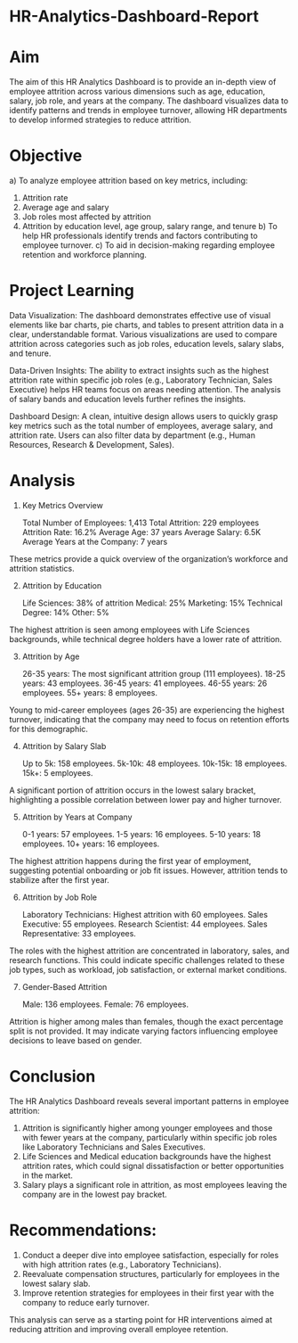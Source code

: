 # HR-Analytics-Dashboard-Report

# Aim
The aim of this HR Analytics Dashboard is to provide an in-depth view of employee attrition across various dimensions such as age, education, salary, job role, and years at the company. The dashboard visualizes data to identify patterns and trends in employee turnover, allowing HR departments to develop informed strategies to reduce attrition.

# Objective
a) To analyze employee attrition based on key metrics, including:
  1. Attrition rate
  2. Average age and salary
  3. Job roles most affected by attrition
  4. Attrition by education level, age group, salary range, and tenure
b) To help HR professionals identify trends and factors contributing to employee turnover.
c) To aid in decision-making regarding employee retention and workforce planning.

# Project Learning
Data Visualization: The dashboard demonstrates effective use of visual elements like bar charts, pie charts, and tables to present attrition data in a clear, understandable format. Various visualizations are used to compare attrition across categories such as job roles, education levels, salary slabs, and tenure.

Data-Driven Insights: The ability to extract insights such as the highest attrition rate within specific job roles (e.g., Laboratory Technician, Sales Executive) helps HR teams focus on areas needing attention. The analysis of salary bands and education levels further refines the insights.

Dashboard Design: A clean, intuitive design allows users to quickly grasp key metrics such as the total number of employees, average salary, and attrition rate. Users can also filter data by department (e.g., Human Resources, Research & Development, Sales).

# Analysis
1. Key Metrics Overview

    Total Number of Employees: 1,413
    Total Attrition: 229 employees
    Attrition Rate: 16.2%
    Average Age: 37 years
    Average Salary: 6.5K 
    Average Years at the Company: 7 years

These metrics provide a quick overview of the organization’s workforce and attrition statistics.

2. Attrition by Education

    Life Sciences: 38% of attrition
    Medical: 25%
    Marketing: 15%
    Technical Degree: 14%
    Other: 5%

The highest attrition is seen among employees with Life Sciences backgrounds, while technical degree holders have a lower rate of attrition.

3. Attrition by Age

    26-35 years: The most significant attrition group (111 employees).
    18-25 years: 43 employees.
    36-45 years: 41 employees.
    46-55 years: 26 employees.
    55+ years: 8 employees.

Young to mid-career employees (ages 26-35) are experiencing the highest turnover, indicating that the company may need to focus on retention efforts for this demographic.

4. Attrition by Salary Slab

    Up to 5k: 158 employees.
    5k-10k: 48 employees.
    10k-15k: 18 employees.
    15k+: 5 employees.

A significant portion of attrition occurs in the lowest salary bracket, highlighting a possible correlation between lower pay and higher turnover.

5. Attrition by Years at Company

    0-1 years: 57 employees.
    1-5 years: 16 employees.
    5-10 years: 18 employees.
    10+ years: 16 employees.

The highest attrition happens during the first year of employment, suggesting potential onboarding or job fit issues. However, attrition tends to stabilize after the first year.

6. Attrition by Job Role

    Laboratory Technicians: Highest attrition with 60 employees.
    Sales Executive: 55 employees.
    Research Scientist: 44 employees.
    Sales Representative: 33 employees.

The roles with the highest attrition are concentrated in laboratory, sales, and research functions. This could indicate specific challenges related to these job types, such as workload, job satisfaction, or external market conditions.

7. Gender-Based Attrition

    Male: 136 employees.
    Female: 76 employees.

Attrition is higher among males than females, though the exact percentage split is not provided. It may indicate varying factors influencing employee decisions to leave based on gender.

# Conclusion

The HR Analytics Dashboard reveals several important patterns in employee attrition:
1. Attrition is significantly higher among younger employees and those with fewer years at the company, particularly within specific job roles like Laboratory Technicians and Sales Executives.
2. Life Sciences and Medical education backgrounds have the highest attrition rates, which could signal dissatisfaction or better opportunities in the market.
3. Salary plays a significant role in attrition, as most employees leaving the company are in the lowest pay bracket.

# Recommendations:
1. Conduct a deeper dive into employee satisfaction, especially for roles with high attrition rates (e.g., Laboratory Technicians).
2. Reevaluate compensation structures, particularly for employees in the lowest salary slab.
3. Improve retention strategies for employees in their first year with the company to reduce early turnover.

This analysis can serve as a starting point for HR interventions aimed at reducing attrition and improving overall employee retention.
